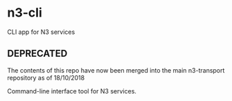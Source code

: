 # n3-cli
CLI app for N3 services

## DEPRECATED
The contents of this repo have now been merged into the main n3-transport repository as of 18/10/2018


Command-line interface tool for N3 services.

